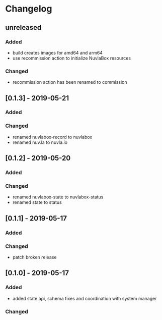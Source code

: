 # Changelog
## unreleased
### Added
- build creates images for amd64 and arm64
- use recommission action to initialize NuvlaBox resources
### Changed
- recommission action has been renamed to commission
## [0.1.3] - 2019-05-21
### Added
### Changed
- renamed nuvlabox-record to nuvlabox
- renamed nuv.la to nuvla.io
## [0.1.2] - 2019-05-20
### Added
### Changed
- renamed nuvlabox-state to nuvlabox-status
- renamed state to status
## [0.1.1] - 2019-05-17
### Added
### Changed
- patch broken release
## [0.1.0] - 2019-05-17
### Added 
- added state api, schema fixes and coordination with system manager
### Changed





 
